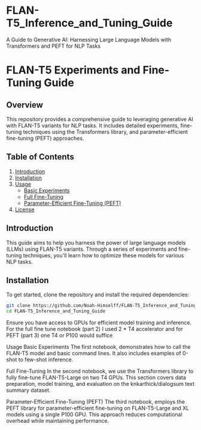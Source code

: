 # FLAN-T5_Inference_and_Tuning_Guide
A Guide to Generative AI: Harnessing Large Language Models with Transformers and PEFT for NLP Tasks

# FLAN-T5 Experiments and Fine-Tuning Guide

## Overview

This repository provides a comprehensive guide to leveraging generative AI with FLAN-T5 variants for NLP tasks. It includes detailed experiments, fine-tuning techniques using the Transformers library, and parameter-efficient fine-tuning (PEFT) approaches.

## Table of Contents

1. [Introduction](#introduction)
2. [Installation](#installation)
3. [Usage](#usage)
   - [Basic Experiments](#basic-experiments)
   - [Full Fine-Tuning](#full-fine-tuning)
   - [Parameter-Efficient Fine-Tuning (PEFT)](#parameter-efficient-fine-tuning-peft)
6. [License](#license)

## Introduction

This guide aims to help you harness the power of large language models (LLMs) using FLAN-T5 variants. Through a series of experiments and fine-tuning techniques, you'll learn how to optimize these models for various NLP tasks.

## Installation

To get started, clone the repository and install the required dependencies:

```bash
git clone https://github.com/Noah-Himselff/FLAN-T5_Inference_and_Tuning_Guide.git
cd FLAN-T5_Inference_and_Tuning_Guide
```

Ensure you have access to GPUs for efficient model training and inference.
For the full fine tune notebook (part 2) I used 2 * T4 accelerator and for PEFT (part 3) one T4 or P100 would suffice

Usage
Basic Experiments
The first notebook, demonstrates how to call the FLAN-T5 model and basic command lines. It also includes examples of 0-shot to few-shot inference.


Full Fine-Tuning
In the second notebook, we use the Transformers library to fully fine-tune FLAN-T5-Large on two T4 GPUs. This section covers data preparation, model training, and evaluation on the knkarthick/dialogsum text summary dataset.


Parameter-Efficient Fine-Tuning (PEFT)
The third notebook, employs the PEFT library for parameter-efficient fine-tuning on FLAN-T5-Large and XL models using a single P100 GPU. This approach reduces computational overhead while maintaining performance.
